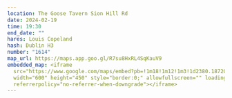 ```yaml
---
location: The Goose Tavern Sion Hill Rd
date: 2024-02-19
time: 19:30
end_date: ""
hares: Louis Copeland
hash: Dublin H3
number: "1614"
map_url: https://maps.app.goo.gl/R7su8HxRL4SqKauV9
embedded_map: <iframe
  src="https://www.google.com/maps/embed?pb=!1m18!1m12!1m3!1d2380.187208954239!2d-6.242364623019608!3d53.37569977229786!2m3!1f0!2f0!3f0!3m2!1i1024!2i768!4f13.1!3m3!1m2!1s0x48670e46cd79be05%3A0x851c531f1d45c7e0!2sThe%20Goose%20Tavern!5e0!3m2!1sen!2sie!4v1705171072867!5m2!1sen!2sie"
  width="600" height="450" style="border:0;" allowfullscreen="" loading="lazy"
  referrerpolicy="no-referrer-when-downgrade"></iframe>
---
```

